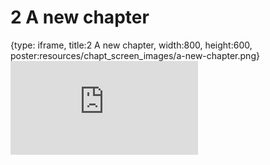 # 2 A new chapter
 
{type: iframe, title:2 A new chapter, width:800, height:600, poster:resources/chapt_screen_images/a-new-chapter.png}
![](https://vgaysin1.github.io/CURE-MicrobialMysteries-test/a-new-chapter.html)
 

 
